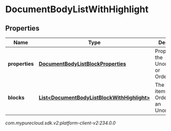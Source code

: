 # DocumentBodyListWithHighlight


## Properties

| Name | Type | Description | Notes |
| ------------ | ------------- | ------------- | ------------- |
| **properties** | [**DocumentBodyListBlockProperties**](DocumentBodyListBlockProperties) | Properties for the UnorderedList or OrderedList. |  [optional] |
| **blocks** | [**List&lt;DocumentBodyListBlockWithHighlight&gt;**](DocumentBodyListBlockWithHighlight) | The list of items for an OrderedList or an UnorderedList. |  |




_com.mypurecloud.sdk.v2:platform-client-v2:234.0.0_
